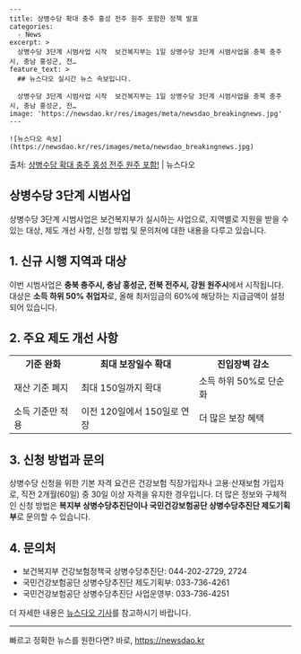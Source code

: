     ---
    title: 상병수당 확대 충주 홍성 전주 원주 포함한 정책 발표
    categories:
      - News
    excerpt: >
      상병수당 3단계 시범사업 시작  보건복지부는 1일 상병수당 3단계 시범사업을 충북 충주시, 충남 홍성군, 전…
    feature_text: >
      ## 뉴스다오 실시간 뉴스 속보입니다.
    
      상병수당 3단계 시범사업 시작  보건복지부는 1일 상병수당 3단계 시범사업을 충북 충주시, 충남 홍성군, 전…
    image: 'https://newsdao.kr/res/images/meta/newsdao_breakingnews.jpg'
    ---
    
    ![뉴스다오 속보](https://newsdao.kr/res/images/meta/newsdao_breakingnews.jpg)

<p>출처: <a href="https://newsdao.kr/4535" rel="dofollow">상병수당 확대 충주 홍성 전주 원주 포함!</a> | 뉴스다오</p>

<h2>상병수당 3단계 시범사업</h2>
<p data-ke-size="size16">상병수당 3단계 시범사업은 보건복지부가 실시하는 사업으로, 지역별로 지원을 받을 수 있는 대상, 제도 개선 사항, 신청 방법 및 문의처에 대한 내용을 다루고 있습니다.</p>

<h2>1. 신규 시행 지역과 대상</h2>
<p data-ke-size="size16">이번 시범사업은 <b>충북 충주시, 충남 홍성군, 전북 전주시, 강원 원주시</b>에서 시작됩니다. 대상은 <b>소득 하위 50% 취업자</b>로, 올해 최저임금의 60%에 해당하는 지급금액이 설정되어 있습니다.</p>

<h2>2. 주요 제도 개선 사항</h2>
<table>
  <tr>
    <td style="text-align: center; height: 17px;"><b>기준 완화</b></td>
    <td style="text-align: center; height: 17px;"><b>최대 보장일수 확대</b></td>
    <td style="text-align: center; height: 17px;"><b>진입장벽 감소</b></td>
  </tr>
  <tr>
    <td>재산 기준 폐지</td>
    <td>최대 150일까지 확대</td>
    <td>소득 하위 50%로 단순화</td>
  </tr>
  <tr>
    <td>소득 기준만 적용</td>
    <td>이전 120일에서 150일로 연장</td>
    <td>더 많은 보장 혜택</td>
  </tr>
</table>

<h2>3. 신청 방법과 문의</h2>
<p data-ke-size="size16">상병수당 신청을 위한 기본 자격 요건은 건강보험 직장가입자나 고용·산재보험 가입자로, 직전 2개월(60일) 중 30일 이상 자격을 유지한 경우입니다. 더 많은 정보와 구체적인 신청 방법은 <b>복지부 상병수당추진단이나 국민건강보험공단 상병수당추진단 제도기획부</b>로 문의할 수 있습니다.</p>

<h2>4. 문의처</h2>
<ul>
  <li>보건복지부 건강보험정책국 상병수당추진단: 044-202-2729, 2724</li>
  <li>국민건강보험공단 상병수당추진단 제도기획부: 033-736-4261</li>
  <li>국민건강보험공단 상병수당추진단 사업운영부: 033-736-4251</li>
</ul>
<p data-ke-size="size16">더 자세한 내용은 <a href="https://newsdao.kr/4535">뉴스다오 기사</a>를 참고하시기 바랍니다.</p>
<hr> 

빠르고 정확한 뉴스를 원한다면? 바로, <a href="https://newsdao.kr" rel="dofollow">https://newsdao.kr</a>


    
